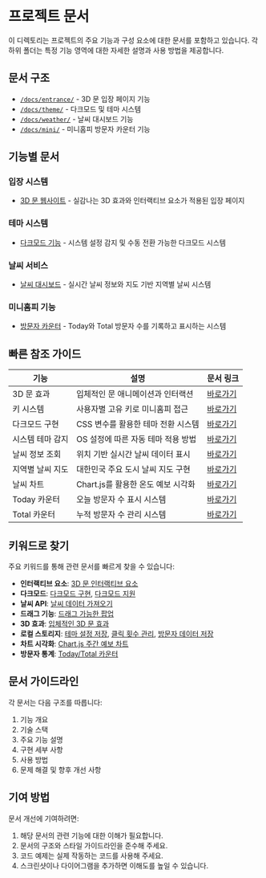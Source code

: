 # 프로젝트 문서

이 디렉토리는 프로젝트의 주요 기능과 구성 요소에 대한 문서를 포함하고 있습니다. 각 하위 폴더는 특정 기능 영역에 대한 자세한 설명과 사용 방법을 제공합니다.

## 문서 구조

- [`/docs/entrance/`](./entrance/) - 3D 문 입장 페이지 기능
- [`/docs/theme/`](./theme/) - 다크모드 및 테마 시스템
- [`/docs/weather/`](./weather/) - 날씨 대시보드 기능
- [`/docs/mini/`](./mini/) - 미니홈피 방문자 카운터 기능

## 기능별 문서

### 입장 시스템

- [3D 문 웹사이트](./entrance/README.md) - 실감나는 3D 효과와 인터랙티브 요소가 적용된 입장 페이지

### 테마 시스템

- [다크모드 기능](./theme/README.md) - 시스템 설정 감지 및 수동 전환 가능한 다크모드 시스템

### 날씨 서비스

- [날씨 대시보드](./weather/README.md) - 실시간 날씨 정보와 지도 기반 지역별 날씨 시스템

### 미니홈피 기능

- [방문자 카운터](./mini/README.md) - Today와 Total 방문자 수를 기록하고 표시하는 시스템

## 빠른 참조 가이드

| 기능 | 설명 | 문서 링크 |
|------|------|-----------|
| 3D 문 효과 | 입체적인 문 애니메이션과 인터랙션 | [바로가기](./entrance/README.md#입체적인-3d-문-효과) |
| 키 시스템 | 사용자별 고유 키로 미니홈피 접근 | [바로가기](./entrance/README.md#디지털-키-시스템) |
| 다크모드 구현 | CSS 변수를 활용한 테마 전환 시스템 | [바로가기](./theme/README.md#구현-세부-사항) |
| 시스템 테마 감지 | OS 설정에 따른 자동 테마 적용 방법 | [바로가기](./theme/README.md#시스템-테마-감지) |
| 날씨 정보 조회 | 위치 기반 실시간 날씨 데이터 표시 | [바로가기](./weather/README.md#실시간-날씨-정보) |
| 지역별 날씨 지도 | 대한민국 주요 도시 날씨 지도 구현 | [바로가기](./weather/README.md#지역별-날씨-지도) |
| 날씨 차트 | Chart.js를 활용한 온도 예보 시각화 | [바로가기](./weather/README.md#주간-날씨-예보) |
| Today 카운터 | 오늘 방문자 수 표시 시스템 | [바로가기](./mini/README.md#today-카운터) |
| Total 카운터 | 누적 방문자 수 관리 시스템 | [바로가기](./mini/README.md#total-카운터) |

## 키워드로 찾기

주요 키워드를 통해 관련 문서를 빠르게 찾을 수 있습니다:

- **인터랙티브 요소**: [3D 문 인터랙티브 요소](./entrance/README.md#인터랙티브-요소)
- **다크모드**: [다크모드 구현](./theme/README.md), [다크모드 지원](./entrance/README.md#다크모드-지원)
- **날씨 API**: [날씨 데이터 가져오기](./weather/README.md#날씨-데이터-가져오기)
- **드래그 기능**: [드래그 가능한 팝업](./weather/README.md#드래그-가능한-팝업-구현)
- **3D 효과**: [입체적인 3D 문 효과](./entrance/README.md#입체적인-3d-문-효과)
- **로컬 스토리지**: [테마 설정 저장](./theme/README.md#테마-설정-저장), [클릭 횟수 관리](./entrance/README.md#클릭-횟수-관리), [방문자 데이터 저장](./mini/README.md#방문자-데이터-저장-방식)
- **차트 시각화**: [Chart.js 주간 예보 차트](./weather/README.md#chart-js를-활용한-주간-예보-차트-구현)
- **방문자 통계**: [Today/Total 카운터](./mini/README.md#주요-기능-설명)

## 문서 가이드라인

각 문서는 다음 구조를 따릅니다:
1. 기능 개요
2. 기술 스택
3. 주요 기능 설명
4. 구현 세부 사항
5. 사용 방법
6. 문제 해결 및 향후 개선 사항

## 기여 방법

문서 개선에 기여하려면:
1. 해당 문서의 관련 기능에 대한 이해가 필요합니다.
2. 문서의 구조와 스타일 가이드라인을 준수해 주세요.
3. 코드 예제는 실제 작동하는 코드를 사용해 주세요.
4. 스크린샷이나 다이어그램을 추가하면 이해도를 높일 수 있습니다. 